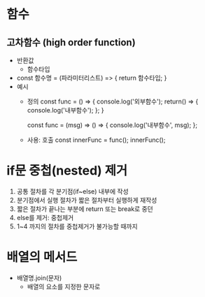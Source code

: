 # 함수

## 고차함수 (high order function)
- 반환값
  - 함수타입
- const 함수명 = (파라미터리스트) => {
    return 함수타입;
  }
- 예시
  - 정의
    const func = () => {
        console.log('외부함수');
        return() => {
            console.log('내부함수');
        };
    }

    const func = (msg) => () => {
            console.log('내부함수', msg);
    };
  - 사용: 호출
    const innerFunc = func();
    innerFunc();

# if문 중첩(nested) 제거
1. 공통 절차를 각 분기점(if~else) 내부에 작성
2. 분기점에서 실행 절차가 짧은 절차부터 실행하게 재작성
3. 짧은 절차가 끝나는 부분에 return 또는 break로 중던
4. else를 제거: 중첩제거
5. 1~4 까지의 절차를 중첩제거가 불가능할 때까지

# 배열의 메서드
- 배열명.join(문자)
  - 배열의 요소를 지정한 문자로 